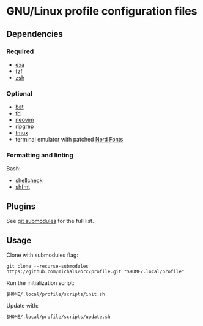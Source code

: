 # GNU/Linux profile configuration files

## Dependencies

### Required

- [exa](https://github.com/ogham/exa#readme)
- [fzf](https://github.com/junegunn/fzf#readme)
- [zsh](https://en.wikipedia.org/wiki/Z_shell)

### Optional

- [bat](https://github.com/sharkdp/bat#readme)
- [fd](https://github.com/sharkdp/fd)
- [neovim](https://github.com/neovim/neovim#readme)
- [ripgrep](https://github.com/BurntSushi/ripgrep#readme)
- [tmux](https://github.com/tmux/tmux#readme)
- terminal emulator with patched [Nerd Fonts](https://github.com/ryanoasis/nerd-fonts#readme)

### Formatting and linting

Bash:
- [shellcheck](https://github.com/koalaman/shellcheck#readme)
- [shfmt](https://github.com/patrickvane/shfmt#readme)

## Plugins

See [git submodules](.gitmodules) for the full list.

## Usage

Clone with submodules flag:

```shell
git clone --recurse-submodules https://github.com/michalsvorc/profile.git "$HOME/.local/profile"
```

Run the initialization script:

```shell
$HOME/.local/profile/scripts/init.sh
```

Update with:

```shell
$HOME/.local/profile/scripts/update.sh
```
